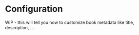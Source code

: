# Configuration

WIP - this will tell you how to customize book metadata like title, description, ...

